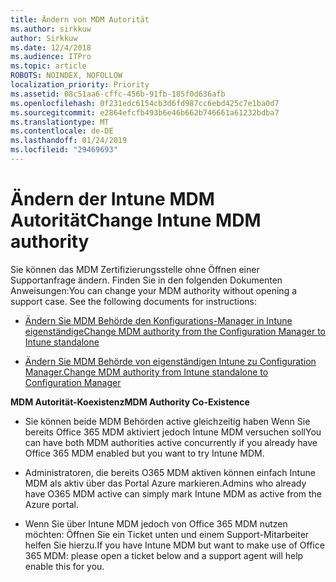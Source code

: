 ```yaml
---
title: Ändern von MDM Autorität
ms.author: sirkkuw
author: Sirkkuw
ms.date: 12/4/2018
ms.audience: ITPro
ms.topic: article
ROBOTS: NOINDEX, NOFOLLOW
localization_priority: Priority
ms.assetid: 08c51aa6-cffc-456b-91fb-185f0d636afb
ms.openlocfilehash: 0f231edc6154cb3d6fd987cc6ebd425c7e1ba0d7
ms.sourcegitcommit: e2864efcfb493b6e46b662b746661a61232bdba7
ms.translationtype: MT
ms.contentlocale: de-DE
ms.lasthandoff: 01/24/2019
ms.locfileid: "29469693"
---
```

# <a name="change-intune-mdm-authority"></a><span data-ttu-id="f828b-102">Ändern der Intune MDM Autorität</span><span class="sxs-lookup"><span data-stu-id="f828b-102">Change Intune MDM authority</span></span>

<span data-ttu-id="f828b-p101">Sie können das MDM Zertifizierungsstelle ohne Öffnen einer Supportanfrage ändern. Finden Sie in den folgenden Dokumenten Anweisungen:</span><span class="sxs-lookup"><span data-stu-id="f828b-p101">You can change your MDM authority without opening a support case. See the following documents for instructions:</span></span>
  
- [<span data-ttu-id="f828b-105">Ändern Sie MDM Behörde den Konfigurations-Manager in Intune eigenständige</span><span class="sxs-lookup"><span data-stu-id="f828b-105">Change MDM authority from the Configuration Manager to Intune standalone</span></span>](https://docs.microsoft.com/sccm/mdm/deploy-use/migrate-change-mdm-authority)
    
- [<span data-ttu-id="f828b-106">Ändern Sie MDM Behörde von eigenständigen Intune zu Configuration Manager.</span><span class="sxs-lookup"><span data-stu-id="f828b-106">Change MDM authority from Intune standalone to Configuration Manager</span></span>](https://docs.microsoft.com/sccm/mdm/deploy-use/change-mdm-authority)
    
 <span data-ttu-id="f828b-107">**MDM Autorität-Koexistenz**</span><span class="sxs-lookup"><span data-stu-id="f828b-107">**MDM Authority Co-Existence**</span></span>
  
- <span data-ttu-id="f828b-108">Sie können beide MDM Behörden active gleichzeitig haben Wenn Sie bereits Office 365 MDM aktiviert jedoch Intune MDM versuchen soll</span><span class="sxs-lookup"><span data-stu-id="f828b-108">You can have both MDM authorities active concurrently if you already have Office 365 MDM enabled but you want to try Intune MDM.</span></span>
    
- <span data-ttu-id="f828b-109">Administratoren, die bereits O365 MDM aktiven können einfach Intune MDM als aktiv über das Portal Azure markieren.</span><span class="sxs-lookup"><span data-stu-id="f828b-109">Admins who already have O365 MDM active can simply mark Intune MDM as active from the Azure portal.</span></span>
    
- <span data-ttu-id="f828b-110">Wenn Sie über Intune MDM jedoch von Office 365 MDM nutzen möchten: Öffnen Sie ein Ticket unten und einem Support-Mitarbeiter helfen Sie hierzu.</span><span class="sxs-lookup"><span data-stu-id="f828b-110">If you have Intune MDM but want to make use of Office 365 MDM: please open a ticket below and a support agent will help enable this for you.</span></span>
    

